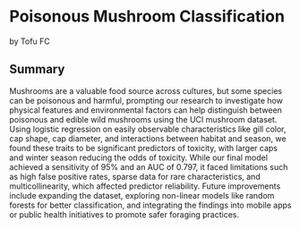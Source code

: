 # Poisonous Mushroom Classification

by Tofu FC

## Summary

Mushrooms are a valuable food source across cultures, but some species can be poisonous and harmful, prompting our research to investigate how physical features and environmental factors can help distinguish between poisonous and edible wild mushrooms using the UCI mushroom dataset. Using logistic regression on easily observable characteristics like gill color, cap shape, cap diameter, and interactions between habitat and season, we found these traits to be significant predictors of toxicity, with larger caps and winter season reducing the odds of toxicity. While our final model achieved a sensitivity of 95% and an AUC of 0.797, it faced limitations such as high false positive rates, sparse data for rare characteristics, and multicollinearity, which affected predictor reliability. Future improvements include expanding the dataset, exploring non-linear models like random forests for better classification, and integrating the findings into mobile apps or public health initiatives to promote safer foraging practices.
